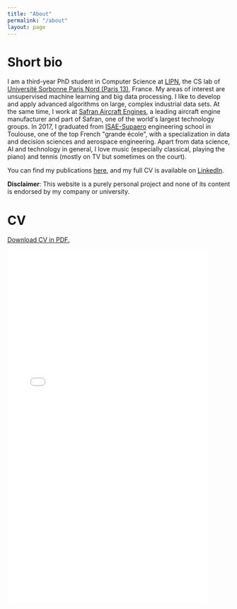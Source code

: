 ```yaml
---
title: "About"
permalink: "/about"
layout: page
---
```


# Short bio

I am a third-year PhD student in Computer Science at [LIPN](http://lipn.univ-paris13.fr), the CS lab of [Université Sorbonne Paris Nord (Paris 13)](https://www.univ-paris13.fr/), France. My areas of interest are unsupervised machine learning and big data processing. I like to develop and apply advanced algorithms on large, complex industrial data sets. At the same time, I work at [Safran Aircraft Engines](https://www.safran-aircraft-engines.com/), a leading aircraft engine manufacturer and part of Safran, one of the world's largest technology groups.
In 2017, I graduated from [ISAE-Supaero](https://www.isae-supaero.fr/) engineering school in Toulouse, one of the top French "grande école", with a specialization in data and decision sciences and aerospace engineering.
Apart from data science, AI and technology in general, I love music (especially classical, playing the piano) and tennis (mostly on TV but sometimes on the court).

You can find my publications [here](publications), and my full CV is available on [LinkedIn](https://www.linkedin.com/in/florent-forest).

**Disclaimer**: This website is a purely personal project and none of its content is endorsed by my company or university.

# CV

<p><a href="/files/CV_FlorentForest_2021_EN.pdf"> Download CV in PDF.</a></p>
<p><embed src="/files/CV_FlorentForest_2021_EN.pdf" width="90%" height="800px" /></p>
